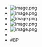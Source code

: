 - ![image.png](image_1751203136517_0.png)
- ![image.png](image_1751203149053_0.png)
- ![image.png](image_1751203166336_0.png)
- ![image.png](image_1751203205099_0.png)
- ![image.png](image_1751203229551_0.png)
-
- #BP